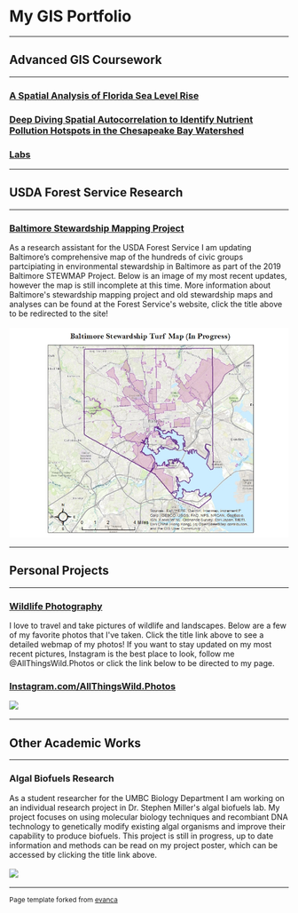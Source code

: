 # My GIS Portfolio
---
## Advanced GIS Coursework 
---
### [A Spatial Analysis of Florida Sea Level Rise](/project1_486/index.md)
### [Deep Diving Spatial Autocorrelation to Identify Nutrient Pollution Hotspots in the Chesapeake Bay Watershed](/project2_486/index.md)
### [Labs](/labs/index.md) 
---
## USDA Forest Service Research
---
### [Baltimore Stewardship Mapping Project](https://www.nrs.fs.fed.us/stew-map/baltimore/)
As a research assistant for the USDA Forest Service I am updating Baltimore’s comprehensive map of the hundreds of civic groups partcipiating in environmental stewardship in Baltimore as part of the 2019 Baltimore STEWMAP Project. Below is an image of my most recent updates, however the map is still incomplete at this time. More information about Baltimore's stewardship mapping project and old stewardship maps and analyses can be found at the Forest Service's website, click the title above to be redirected to the site!
<br><br>
<img src="project_STEWMAP/STEWMAP.jpg?raw=true"/>

---
## Personal Projects
---
### [Wildlife Photography](https://rad-sc.github.io/Webmap/qgis2web_photomap/index.html)
I love to travel and take pictures of wildlife and landscapes. Below are a few of my favorite photos that I've taken. Click the title link above to see a detailed webmap of my photos! If you want to stay updated on my most recent pictures, Instagram is the best place to look, follow me @AllThingsWild.Photos or click the link below to be directed to my page.
### [Instagram.com/AllThingsWild.Photos](https://www.instagram.com/allthingswild.photos/)
<img src="https://rad-sc.github.io/images/20200129_004923-COLLAGE.jpg?raw=true"/>

---
## Other Academic Works
---
### Algal Biofuels Research
As a student researcher for the UMBC Biology Department I am working on an individual research project in Dr. Stephen Miller's algal biofuels lab. My project focuses on using molecular biology techniques and recombiant DNA technology to genetically modify existing algal organisms and improve their capability to produce biofuels. This project is still in progress, up to date information and methods can be read on my project poster, which can be accessed by clicking the title link above.
<br><br>
<img src="images/algae culture.jpg?raw=true"/>

---
<p style="font-size:12px">Page template forked from <a href="https://github.com/evanca/quick-portfolio">evanca</a></p>
<!-- Remove above link if you don't want to attibute -->
